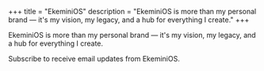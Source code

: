 +++
title = "EkeminiOS"
description = "EkeminiOS is more than my personal brand — it's my vision, my legacy, and a hub for everything I create."
+++

EkeminiOS is more than my personal brand — it's my vision, my legacy, and a hub for everything I create.

Subscribe to receive email updates from EkeminiOS.